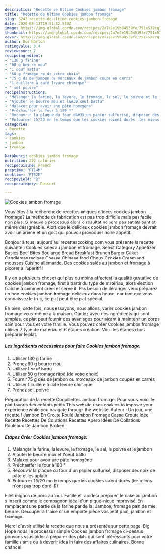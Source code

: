 ```yaml
---
description: "Recette de Ultime Cookies jambon fromage"
title: "Recette de Ultime Cookies jambon fromage"
slug: 3243-recette-de-ultime-cookies-jambon-fromage
date: 2020-08-13T19:51:32.539Z
image: https://img-global.cpcdn.com/recipes/2a7e8e19b84539fe/751x532cq70/cookies-jambon-fromage-photo-principale-de-la-recette.jpg
thumbnail: https://img-global.cpcdn.com/recipes/2a7e8e19b84539fe/751x532cq70/cookies-jambon-fromage-photo-principale-de-la-recette.jpg
cover: https://img-global.cpcdn.com/recipes/2a7e8e19b84539fe/751x532cq70/cookies-jambon-fromage-photo-principale-de-la-recette.jpg
author: Don Norton
ratingvalue: 3.4
reviewcount: 7
recipeingredient:
- "130 g farine"
- "60 g beurre mou"
- "1 oeuf battu"
- "50 g fromage rp de votre choix"
- "75 g ds de jambon ou morceaux de jambon coups en carrs"
- "1 cuillère à café levure chimique"
- " sel poivre"
recipeinstructions:
- "Mélanger la farine, la levure, le fromage, le sel, le poivre et le jambon"
- "Ajouter le beurre mou et l&#39;oeuf battu"
- "Malaxer pour avoir une pâte homogène"
- "Préchauffer le four à 180 °"
- "Recouvrir la plaque du four d&#39;un papier sulfurisé, disposer des noix de pâte et les aplatir"
- "Enfourner 15/20 mn le temps que les cookies soient dorés (les miens n&#39;ont pas trop doré :D)"
categories:
- Recette
tags:
- cookies
- jambon
- fromage

katakunci: cookies jambon fromage 
nutrition: 222 calories
recipecuisine: French
preptime: "PT14M"
cooktime: "PT52M"
recipeyield: "2"
recipecategory: Dessert

---
```



![Cookies jambon fromage](https://img-global.cpcdn.com/recipes/2a7e8e19b84539fe/751x532cq70/cookies-jambon-fromage-photo-principale-de-la-recette.jpg)

Vous êtes à la recherche de recettes uniques d'idées cookies jambon fromage? La méthode de fabrication est pas trop difficile mais pas facile non plus. Si mauvais processus alors le résultat ne sera pas satisfaisant et même désagréable. Alors que le délicieux cookies jambon fromage devrait avoir un arôme et un goût qui pouvoir provoquer notre appétit.

Bonjour à tous, aujourd&#39;hui recettescooking.com vous présente la recette suivante : Cookies salés au jambon et fromage. Select Category Appetizer Basics Beef Bites Boulange Bread Breakfast Brunch Burger Cakes Candlemas recipes Cheese Chinese food Choux Cookies Cream and mousses Cuisine allemande. Des cookies salés au jambon et fromage à picorer à l&#39;apéritif !

Il y en a plusieurs choses qui plus ou moins affectent la qualité gustative de cookies jambon fromage, first à partir du type de matériau, alors élection fraîche à comment créer et serve it. Pas besoin de déranger veux préparez un bon cookies jambon fromage délicieux dans house, car tant que vous connaissez le truc, ce plat peut être plat spécial.


Eh bien, cette fois, nous essayons, nous allons, varier cookies jambon fromage vous-même à la maison. Gardez avec des ingrédients qui sont simples, ce plat peut fournir des avantages pour aidant à maintenir un corps sain pour vous et votre famille. Vous pouvez créer Cookies jambon fromage utiliser 7 type de matériau et 6 étapes création. Voici les étapes dans préparer le plat.

<!--inarticleads1-->

##### Les ingrédients nécessaires pour faire Cookies jambon fromage:

1. Utiliser 130 g farine
1. Prenez 60 g beurre mou
1. Utiliser 1 oeuf battu
1. Utiliser 50 g fromage râpé (de votre choix)
1. Fournir 75 g dés de jambon ou morceaux de jambon coupés en carrés
1. Utiliser 1 cuillère à café levure chimique
1. Prenez  sel, poivre


Préparation de la recette Coquillettes jambon fromage. Pour vous, voici le plat favoris des enfants petits This website uses cookies to improve your experience while you navigate through the website. Auteur : Un jour, une recette ! Jambon En Croute Roulé Jambon Fromage Casse Croute Idée Recette Recettes De Collations Recettes Apero Idées De Collations Rouleaux De Jambon Backen. 

<!--inarticleads2-->

##### Étapes Créer Cookies jambon fromage:

1. Mélanger la farine, la levure, le fromage, le sel, le poivre et le jambon
1. Ajouter le beurre mou et l&#39;oeuf battu
1. Malaxer pour avoir une pâte homogène
1. Préchauffer le four à 180 °
1. Recouvrir la plaque du four d&#39;un papier sulfurisé, disposer des noix de pâte et les aplatir
1. Enfourner 15/20 mn le temps que les cookies soient dorés (les miens n&#39;ont pas trop doré :D)


Filet mignon de porc au four. Facile et rapide à préparer, le cake au jambon s&#39;inscrit comme le compagnon idéal d&#39;un pique-nique improvisé. En remplaçant une partie de la farine par de la. Jambon, fromage pain de mie, beurre. Découper à l &#39;aide d&#39; un emporte pièce vos petit pain, jambon et fromage. 


Merci d'avoir utilisé la recette que nous a présentée sur cette page. Big Hope nous, le processus simple Cookies jambon fromage ci-dessus pouvons vous aider à préparer des plats qui sont intéressants pour votre famille / amis ou à devenir idea in faire des affaires culinaires. Bonne chance!
